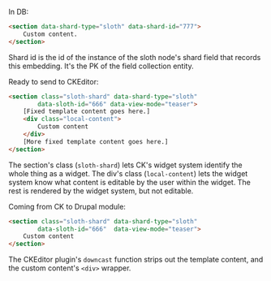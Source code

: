 In DB:

```html
<section data-shard-type="sloth" data-shard-id="777">
    Custom content.
</section>
```

Shard id is the id of the instance of the sloth node's shard field that records 
this embedding. It's the PK of the field collection entity.

Ready to send to CKEditor:

```html
<section class="sloth-shard" data-shard-type="sloth" 
        data-sloth-id="666" data-view-mode="teaser">
    [Fixed template content goes here.]
    <div class="local-content">
        Custom content
    </div>
    [More fixed template content goes here.]
</section>
```

The section's class (`sloth-shard`) lets CK's widget system identify 
the whole thing as a widget. The div's class (`local-content`) lets the widget system
know what content is editable by the user within the widget. The rest is rendered by the
widget system, but not editable. 

Coming from CK to Drupal module:

```html
<section class="sloth-shard" data-shard-type="sloth" 
        data-sloth-id="666"  data-view-mode="teaser">
    Custom content
</section>
```

The CKEditor plugin's `downcast` function strips out the template content, and the
custom content's `<div>` wrapper.

